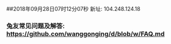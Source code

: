 ##2018年09月28日07时12分07秒 新址: 104.248.124.18
### 兔友常见问题及解答: https://github.com/wanggonging/d/blob/w/FAQ.md
